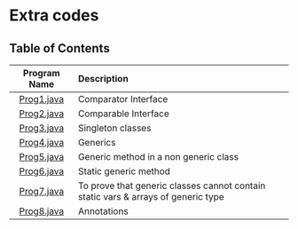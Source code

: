 # Extra codes

## Table of Contents

| Program Name                     | Description                          |
| :-----------------------------:  | :--------------------------------    |
|[Prog1.java](Prog1.java)  |Comparator Interface|
|[Prog2.java](Prog2.java)  |Comparable Interface|
|[Prog3.java](Prog3.java)  |Singleton classes|
|[Prog4.java](Prog4.java)  |Generics|
|[Prog5.java](Prog5.java)  |Generic method in a non generic class|
|[Prog6.java](Prog6.java)  |Static generic method|
|[Prog7.java](Prog7.java)  |To prove that generic classes cannot contain static vars & arrays of generic type|
|[Prog8.java](Prog8.java)  |Annotations|
